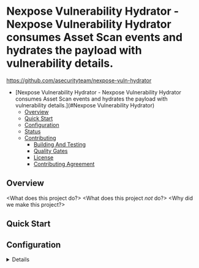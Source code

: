 <a id="markdown-Nexpose Vulnerability Hydrator" name="Nexpose Vulnerability Hydrator"></a>
# Nexpose Vulnerability Hydrator - Nexpose Vulnerability Hydrator consumes Asset Scan events and hydrates the payload with vulnerability details.

<https://github.com/asecurityteam/nexpose-vuln-hydrator>

<!-- TOC -->

- [Nexpose Vulnerability Hydrator - Nexpose Vulnerability Hydrator consumes Asset Scan events and hydrates the payload with vulnerability details.](#Nexpose Vulnerability Hydrator)
    - [Overview](#overview)
    - [Quick Start](#quick-start)
    - [Configuration](#configuration)
    - [Status](#status)
    - [Contributing](#contributing)
        - [Building And Testing](#building-and-testing)
        - [Quality Gates](#quality-gates)
        - [License](#license)
        - [Contributing Agreement](#contributing-agreement)

<!-- /TOC -->

<a id="markdown-overview" name="overview"></a>
## Overview

<What does this project do?>
<What does this project _not_ do?>
<Why did we make this project?>
<Links to other references or material.>

<a id="markdown-quick-start" name="quick-start"></a>
## Quick Start

<Hello world style example.>

<a id="markdown-configuration" name="configuration"></a>
## Configuration

<Details of how to actually work with the project>

<a id="markdown-status" name="status"></a>
## Status

This project is in incubation which means we are not yet operating this tool in production
and the interfaces are subject to change.

<a id="markdown-contributing" name="contributing"></a>
## Contributing

<a id="markdown-building-and-testing" name="building-and-testing"></a>
### Building And Testing

We publish a docker image called [SDCLI](https://github.com/asecurityteam/sdcli) that
bundles all of our build dependencies. It is used by the included Makefile to help make
building and testing a bit easier. The following actions are available through the Makefile:

-   make dep

    Install the project dependencies into a vendor directory

-   make lint

    Run our static analysis suite

-   make test

    Run unit tests and generate a coverage artifact

-   make integration

    Run integration tests and generate a coverage artifact

-   make coverage

    Report the combined coverage for unit and integration tests

-   make build

    Generate a local build of the project (if applicable)

-   make run

    Run a local instance of the project (if applicable)

-   make doc

    Generate the project code documentation and make it viewable
    locally.

<a id="markdown-quality-gates" name="quality-gates"></a>
### Quality Gates

Our build process will run the following checks before going green:

-   make lint
-   make test
-   make integration
-   make coverage (combined result must be 85% or above for the project)

Running these locally, will give early indicators of pass/fail.

<a id="markdown-license" name="license"></a>
### License

This project is licensed under Apache 2.0. See LICENSE.txt for details.

<a id="markdown-contributing-agreement" name="contributing-agreement"></a>
### Contributing Agreement

Atlassian requires signing a contributor's agreement before we can accept a
patch. If you are an individual you can fill out the
[individual CLA](https://na2.docusign.net/Member/PowerFormSigning.aspx?PowerFormId=3f94fbdc-2fbe-46ac-b14c-5d152700ae5d).
If you are contributing on behalf of your company then please fill out the
[corporate CLA](https://na2.docusign.net/Member/PowerFormSigning.aspx?PowerFormId=e1c17c66-ca4d-4aab-a953-2c231af4a20b).
